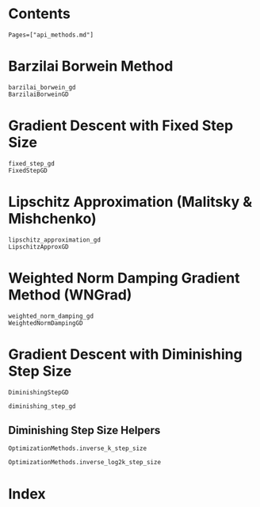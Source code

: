 # Contents

```@contents
Pages=["api_methods.md"]
```

# Barzilai Borwein Method

```@docs
barzilai_borwein_gd
BarzilaiBorweinGD
```

# Gradient Descent with Fixed Step Size

```@docs
fixed_step_gd
FixedStepGD
```

# Lipschitz Approximation (Malitsky & Mishchenko)

```@docs
lipschitz_approximation_gd
LipschitzApproxGD
```

# Weighted Norm Damping Gradient Method (WNGrad)

```@docs
weighted_norm_damping_gd
WeightedNormDampingGD
```

# Gradient Descent with Diminishing Step Size
```@docs
DiminishingStepGD

diminishing_step_gd
```

## Diminishing Step Size Helpers
```@docs
OptimizationMethods.inverse_k_step_size

OptimizationMethods.inverse_log2k_step_size
```

# Index 
```@index
```
